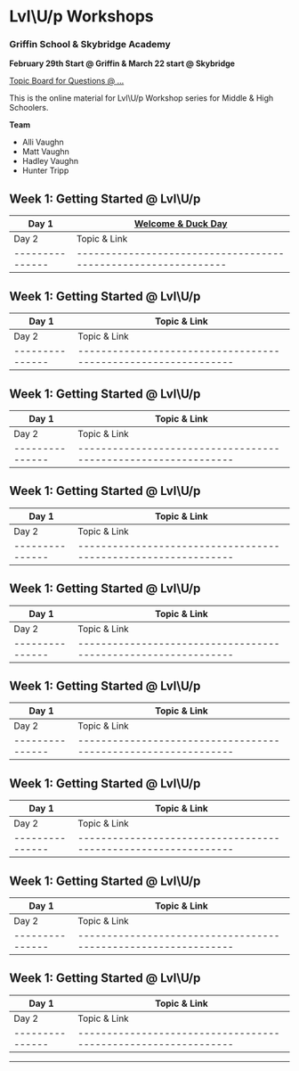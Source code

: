 ---
---

Lvl\U/p Workshops 
=================================

### Griffin School & Skybridge Academy 
**February 29th Start @ Griffin & March 22 start @ Skybridge**

[Topic Board for Questions @ ...]()

This is the online material for Lvl\U/p Workshop series for Middle & High Schoolers. 

**Team**
* Alli Vaughn 
* Matt Vaughn
* Hadley Vaughn 
* Hunter Tripp


## Week 1: Getting Started @ Lvl\U/p
|Day 1          | [Welcome & Duck Day](/week_1.1.md)    |
|---------------|--------------------------------------------------------------|
|Day 2          | Topic & Link                                                 |
|---------------|--------------------------------------------------------------|

## Week 1: Getting Started @ Lvl\U/p
|Day 1          | Topic & Link                                                |
|---------------|--------------------------------------------------------------|
|Day 2          | Topic & Link                                                 |
|---------------|--------------------------------------------------------------|

## Week 1: Getting Started @ Lvl\U/p
|Day 1          | Topic & Link                                                |
|---------------|--------------------------------------------------------------|
|Day 2          | Topic & Link                                                 |
|---------------|--------------------------------------------------------------|

## Week 1: Getting Started @ Lvl\U/p
|Day 1          | Topic & Link                                                |
|---------------|--------------------------------------------------------------|
|Day 2          | Topic & Link                                                 |
|---------------|--------------------------------------------------------------|

## Week 1: Getting Started @ Lvl\U/p
|Day 1          | Topic & Link                                                |
|---------------|--------------------------------------------------------------|
|Day 2          | Topic & Link                                                 |
|---------------|--------------------------------------------------------------|

## Week 1: Getting Started @ Lvl\U/p
|Day 1          | Topic & Link                                                |
|---------------|--------------------------------------------------------------|
|Day 2          | Topic & Link                                                 |
|---------------|--------------------------------------------------------------|

## Week 1: Getting Started @ Lvl\U/p
|Day 1          | Topic & Link                                                |
|---------------|--------------------------------------------------------------|
|Day 2          | Topic & Link                                                 |
|---------------|--------------------------------------------------------------|

## Week 1: Getting Started @ Lvl\U/p
|Day 1          | Topic & Link                                                |
|---------------|--------------------------------------------------------------|
|Day 2          | Topic & Link                                                 |
|---------------|--------------------------------------------------------------|

## Week 1: Getting Started @ Lvl\U/p
|Day 1          | Topic & Link                                                |
|---------------|--------------------------------------------------------------|
|Day 2          | Topic & Link                                                 |
|---------------|--------------------------------------------------------------|



---